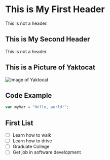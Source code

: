 # This is My First Header
This is not a header.
## This is My Second Header
This is not a header.

## This is a Picture of Yaktocat
![Image of Yaktocat](https://octodex.github.com/images/yaktocat.png)

## Code Example
``` javascript
var myVar = "Hello, world!";
```

## First List
- [ ] Learn how to walk
- [ ] Learn how to drive
- [ ] Graduate College
- [ ] Get job in software development

